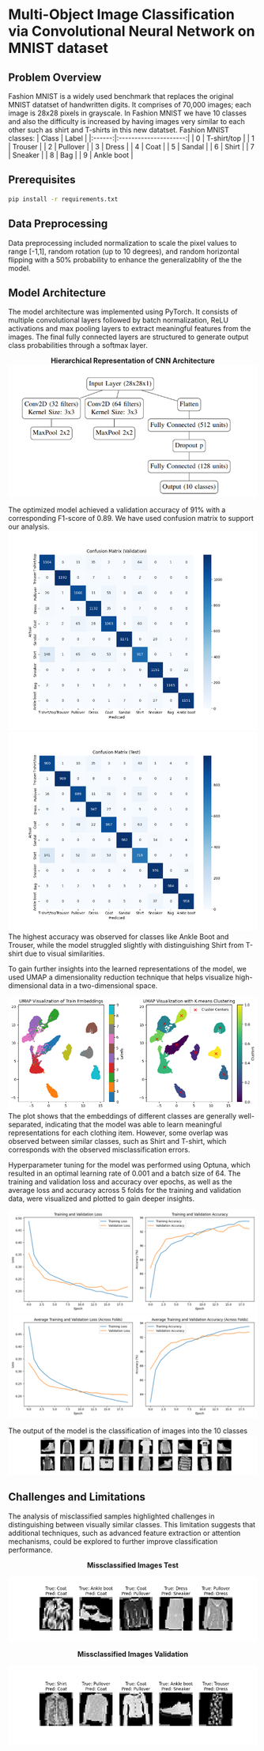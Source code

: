 # Multi-Object Image Classification via Convolutional Neural Network on MNIST dataset

## Problem Overview
Fashion MNIST is a widely used benchmark that replaces the original MNIST datatset of handwritten digits. It comprises of 70,000 images; each image is 28x28 pixels in grayscale. 
In Fashion MNIST we have 10 classes and also the difficulty is increased by having images very similar to each other such as shirt and T-shirts in this new datatset. 
Fashion MNIST classes:
| Class | Label |
|:------:|:---------------------:|
| 0 | T-shirt/top |
| 1 | Trouser |
| 2 | Pullover |
| 3 | Dress |
| 4 | Coat |
| 5 | Sandal |
| 6 | Shirt |
| 7 | Sneaker |
| 8 | Bag |
| 9 | Ankle boot |

## Prerequisites
```bash
pip install -r requirements.txt
```
## Data Preprocessing 
Data preprocessing included normalization to scale the pixel values to range [-1,1], random rotation (up to 10 degrees), and random horizontal flipping with a 50% probability to enhance the generalizablity of the the model. 

## Model Architecture
The model architecture was implemented using PyTorch. It consists of multiple convolutional layers followed by batch normalization, ReLU activations and max pooling layers to extract meaningful features from the images. The final fully connected layers are structured to generate output class probabilities through a softmax layer. <br>

<div align="center">
  <b>Hierarchical Representation of CNN Architecture</b>
</div> 

<div align="center">
    <img src="https://github.com/JD-Radadiya/ECEN_758_Project_Group_17/blob/main/output_images/Hierarchical%20Representation%20of%20CNN%20Architecture.png" alt="Hierarchical Representation of CNN Architecture">
</div>

The optimized model achieved a validation accuracy of 91% with a corresponding F1-score of 0.89. We have used confusion matrix to support our analysis. 
![Confusion Matrix Validation](https://github.com/JD-Radadiya/ECEN_758_Project_Group_17/blob/main/output_images/confusion_matrix_Validation.png)
![Confusion Matrix Test](https://github.com/JD-Radadiya/ECEN_758_Project_Group_17/blob/main/output_images/confusion_matrix_Test.png)
The highest accuracy was observed for classes like Ankle Boot and Trouser, while the model struggled slightly with distinguishing Shirt from T-shirt due to visual similarities.

To gain further insights into the learned representations of the model, we used UMAP a dimensionality reduction technique that helps visualize high-dimensional data in a two-dimensional space.

![UMAP Visualization](https://github.com/JD-Radadiya/ECEN_758_Project_Group_17/blob/main/output_images/Embedding%20Clusters.png)
The plot shows that the embeddings of different classes are generally well-separated, indicating that the model was able to learn meaningful representations for each clothing item. However, some overlap was observed between similar classes, such as Shirt and T-shirt, which corresponds with the observed misclassification errors.

Hyperparameter tuning for the model was performed using Optuna, which resulted in an optimal learning rate of 0.001 and a batch size of 64. The training and validation loss and accuracy over epochs, as well as the average loss and accuracy across 5 folds for the training and validation data, were visualized and plotted to gain deeper insights.

![Loss Accuracy Plot](https://github.com/JD-Radadiya/ECEN_758_Project_Group_17/blob/main/output_images/loss_accuracy_plot.png)
![Loss Accuracy Plot across 5 folds](https://github.com/JD-Radadiya/ECEN_758_Project_Group_17/blob/main/output_images/average_loss_accuracy_plot_across_5_folds.png)

The output of the model is the classification of images into the 10 classes 
![Output Image](https://github.com/JD-Radadiya/ECEN_758_Project_Group_17/blob/main/output_images/output_image.png)


## Challenges and Limitations
The analysis of misclassified samples highlighted challenges in distinguishing between visually similar classes. This limitation suggests that additional techniques, such as advanced feature extraction or attention mechanisms, could be explored to further improve classification performance.<br>

<div align="center">
  <b>Missclassified Images Test</b>
</div> 

![Missclassified Images Test](https://github.com/JD-Radadiya/ECEN_758_Project_Group_17/blob/main/output_images/misclassified_images_Test.png)

<div align="center">
  <b>Missclassified Images Validation</b>
</div> 

![Missclassified Images Validation](https://github.com/JD-Radadiya/ECEN_758_Project_Group_17/blob/main/output_images/misclassified_images_Validation.png)
